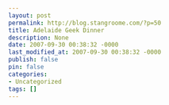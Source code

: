 ```yaml
---
layout: post
permalink: http://blog.stangroome.com/?p=50
title: Adelaide Geek Dinner
description: None
date: 2007-09-30 00:38:32 -0000
last_modified_at: 2007-09-30 00:38:32 -0000
publish: false
pin: false
categories:
- Uncategorized
tags: []
---
```

<![CDATA[

I am organising a dinner get-together for local developers to meet, socialise, and learn from each other. I am still finalising details of the time and venue (which will depend on the numbers of guests) but I am currently thinking it will be an evening in the middle of November at a restaurant in the Adelaide CBD.

Also, to avoid being overwhelmed by numbers and to ensure the concept will work here before scaling up, I am going to start by only inviting .NET developers who also publish a blog. I already know a few such people in South Australia and have found a few more on Google and will ensure they receive an invitation but I'm sure I've missed some.

So, if you are, or know someone who is, a .NET developer and a blogger and will be in Adelaide in November, send me an email or post a comment here, and I will make sure you receive an invitation when the details have been settled.

If you are a .NET developer but not a blogger and would really like to attend, just grab a free [Blogger](https://www.blogger.com/start) or [Live Spaces](http://home.services.spaces.live.com/) account and post one article about your .NET experiences then let me know.

If the evening is a success then we can plan to have these dinners on a regular basis and open the guest list to a larger range of people. Looking forward to meeting you...

]]>
